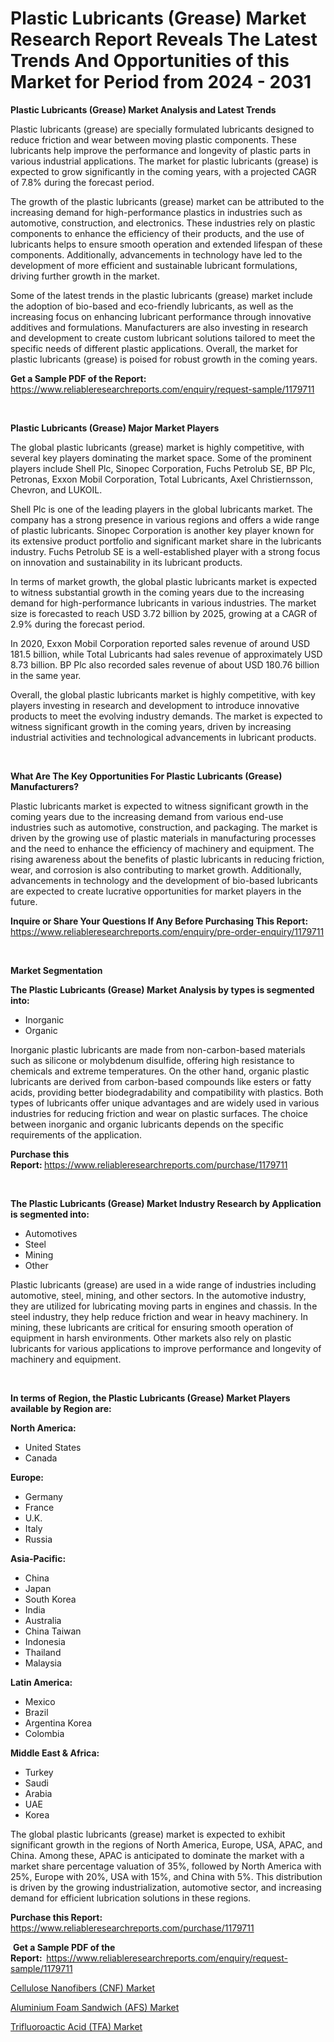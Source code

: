 <p><h1>Plastic Lubricants (Grease) Market Research Report Reveals The Latest Trends And Opportunities of this Market for Period from 2024 - 2031</h1></p><p><strong>Plastic Lubricants (Grease) Market Analysis and Latest Trends</strong></p>
<p><p>Plastic lubricants (grease) are specially formulated lubricants designed to reduce friction and wear between moving plastic components. These lubricants help improve the performance and longevity of plastic parts in various industrial applications. The market for plastic lubricants (grease) is expected to grow significantly in the coming years, with a projected CAGR of 7.8% during the forecast period.</p><p>The growth of the plastic lubricants (grease) market can be attributed to the increasing demand for high-performance plastics in industries such as automotive, construction, and electronics. These industries rely on plastic components to enhance the efficiency of their products, and the use of lubricants helps to ensure smooth operation and extended lifespan of these components. Additionally, advancements in technology have led to the development of more efficient and sustainable lubricant formulations, driving further growth in the market.</p><p>Some of the latest trends in the plastic lubricants (grease) market include the adoption of bio-based and eco-friendly lubricants, as well as the increasing focus on enhancing lubricant performance through innovative additives and formulations. Manufacturers are also investing in research and development to create custom lubricant solutions tailored to meet the specific needs of different plastic applications. Overall, the market for plastic lubricants (grease) is poised for robust growth in the coming years.</p></p>
<p><strong>Get a Sample PDF of the Report:&nbsp;</strong> <a href="https://www.reliableresearchreports.com/enquiry/request-sample/1179711">https://www.reliableresearchreports.com/enquiry/request-sample/1179711</a></p>
<p>&nbsp;</p>
<p><strong>Plastic Lubricants (Grease) Major Market Players</strong></p>
<p><p>The global plastic lubricants (grease) market is highly competitive, with several key players dominating the market space. Some of the prominent players include Shell Plc, Sinopec Corporation, Fuchs Petrolub SE, BP Plc, Petronas, Exxon Mobil Corporation, Total Lubricants, Axel Christiernsson, Chevron, and LUKOIL.</p><p>Shell Plc is one of the leading players in the global lubricants market. The company has a strong presence in various regions and offers a wide range of plastic lubricants. Sinopec Corporation is another key player known for its extensive product portfolio and significant market share in the lubricants industry. Fuchs Petrolub SE is a well-established player with a strong focus on innovation and sustainability in its lubricant products.</p><p>In terms of market growth, the global plastic lubricants market is expected to witness substantial growth in the coming years due to the increasing demand for high-performance lubricants in various industries. The market size is forecasted to reach USD 3.72 billion by 2025, growing at a CAGR of 2.9% during the forecast period.</p><p>In 2020, Exxon Mobil Corporation reported sales revenue of around USD 181.5 billion, while Total Lubricants had sales revenue of approximately USD 8.73 billion. BP Plc also recorded sales revenue of about USD 180.76 billion in the same year.</p><p>Overall, the global plastic lubricants market is highly competitive, with key players investing in research and development to introduce innovative products to meet the evolving industry demands. The market is expected to witness significant growth in the coming years, driven by increasing industrial activities and technological advancements in lubricant products.</p></p>
<p>&nbsp;</p>
<p><strong>What Are The Key Opportunities For Plastic Lubricants (Grease) Manufacturers?</strong></p>
<p><p>Plastic lubricants market is expected to witness significant growth in the coming years due to the increasing demand from various end-use industries such as automotive, construction, and packaging. The market is driven by the growing use of plastic materials in manufacturing processes and the need to enhance the efficiency of machinery and equipment. The rising awareness about the benefits of plastic lubricants in reducing friction, wear, and corrosion is also contributing to market growth. Additionally, advancements in technology and the development of bio-based lubricants are expected to create lucrative opportunities for market players in the future.</p></p>
<p><strong>Inquire or Share Your Questions If Any Before Purchasing This Report:</strong> <a href="https://www.reliableresearchreports.com/enquiry/pre-order-enquiry/1179711">https://www.reliableresearchreports.com/enquiry/pre-order-enquiry/1179711</a></p>
<p>&nbsp;</p>
<p><strong>Market Segmentation</strong></p>
<p><strong>The Plastic Lubricants (Grease) Market Analysis by types is segmented into:</strong></p>
<p><ul><li>Inorganic</li><li>Organic</li></ul></p>
<p><p>Inorganic plastic lubricants are made from non-carbon-based materials such as silicone or molybdenum disulfide, offering high resistance to chemicals and extreme temperatures. On the other hand, organic plastic lubricants are derived from carbon-based compounds like esters or fatty acids, providing better biodegradability and compatibility with plastics. Both types of lubricants offer unique advantages and are widely used in various industries for reducing friction and wear on plastic surfaces. The choice between inorganic and organic lubricants depends on the specific requirements of the application.</p></p>
<p><strong>Purchase this Report:&nbsp;</strong><a href="https://www.reliableresearchreports.com/purchase/1179711">https://www.reliableresearchreports.com/purchase/1179711</a></p>
<p>&nbsp;</p>
<p><strong>The Plastic Lubricants (Grease) Market Industry Research by Application is segmented into:</strong></p>
<p><ul><li>Automotives</li><li>Steel</li><li>Mining</li><li>Other</li></ul></p>
<p><p>Plastic lubricants (grease) are used in a wide range of industries including automotive, steel, mining, and other sectors. In the automotive industry, they are utilized for lubricating moving parts in engines and chassis. In the steel industry, they help reduce friction and wear in heavy machinery. In mining, these lubricants are critical for ensuring smooth operation of equipment in harsh environments. Other markets also rely on plastic lubricants for various applications to improve performance and longevity of machinery and equipment.</p></p>
<p>&nbsp;</p>
<p><strong>In terms of Region, the Plastic Lubricants (Grease) Market Players available by Region are:</strong></p>
<p>
    <p> <strong> North America: </strong>
        <ul>
            <li>United States</li>
            <li>Canada</li>
        </ul>
        </p> 
    <p> <strong> Europe: </strong>
        <ul>
            <li>Germany</li>
            <li>France</li>
            <li>U.K.</li>
            <li>Italy</li>
            <li>Russia</li>
        </ul>
        </p> 
    <p> <strong> Asia-Pacific: </strong>
        <ul>
            <li>China</li>
            <li>Japan</li>
            <li>South Korea</li>
            <li>India</li>
            <li>Australia</li>
            <li>China Taiwan</li>
            <li>Indonesia</li>
            <li>Thailand</li>
            <li>Malaysia</li>
        </ul>
        </p> 
    <p> <strong> Latin America: </strong>
        <ul>
            <li>Mexico</li>
            <li>Brazil</li>
            <li>Argentina Korea</li>
            <li>Colombia</li>
        </ul>
        </p> 
    <p> <strong> Middle East & Africa: </strong>
        <ul>
            <li>Turkey</li>
            <li>Saudi</li>
            <li>Arabia</li>
            <li>UAE</li>
            <li>Korea</li>
        </ul>
    </p>
    </p>
<p><p>The global plastic lubricants (grease) market is expected to exhibit significant growth in the regions of North America, Europe, USA, APAC, and China. Among these, APAC is anticipated to dominate the market with a market share percentage valuation of 35%, followed by North America with 25%, Europe with 20%, USA with 15%, and China with 5%. This distribution is driven by the growing industrialization, automotive sector, and increasing demand for efficient lubrication solutions in these regions.</p></p>
<p><strong>Purchase this Report: </strong><a href="https://www.reliableresearchreports.com/purchase/1179711">https://www.reliableresearchreports.com/purchase/1179711</a></p>
<p>&nbsp;<strong>Get a Sample PDF of the Report:&nbsp;&nbsp;</strong><a href="https://www.reliableresearchreports.com/enquiry/request-sample/1179711">https://www.reliableresearchreports.com/enquiry/request-sample/1179711</a></p>
<p><strong></strong></p>
<p><p><a href="https://github.com/wusalecollins540tpqoz/Market-Research-Report-List-1/blob/main/cellulose-nanofibers-cnf-market.md">Cellulose Nanofibers (CNF) Market</a></p><p><a href="https://github.com/pjcfca/Market-Research-Report-List-1/blob/main/aluminium-foam-sandwich-afs-market.md">Aluminium Foam Sandwich (AFS) Market</a></p><p><a href="https://github.com/kathiaseamanalvaradovlprc2h/Market-Research-Report-List-1/blob/main/trifluoroactic-acid-tfa-market.md">Trifluoroactic Acid (TFA) Market</a></p></p>